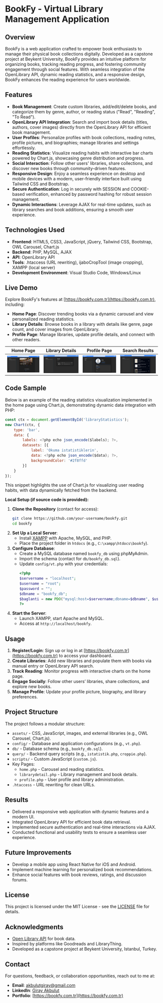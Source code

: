 # BookFy - Virtual Library Management Application

## Overview
BookFy is a web application crafted to empower book enthusiasts to manage their physical book collections digitally. Developed as a capstone project at Beykent University, BookFy provides an intuitive platform for organizing books, tracking reading progress, and fostering community engagement through social features. With seamless integration of the OpenLibrary API, dynamic reading statistics, and a responsive design, BookFy enhances the reading experience for users worldwide.

## Features
- **Book Management**: Create custom libraries, add/edit/delete books, and categorize them by genre, author, or reading status ("Read", "Reading", "To Read").
- **OpenLibrary API Integration**: Search and import book details (titles, authors, cover images) directly from the OpenLibrary API for efficient book management.
- **User Profiles**: Personalize profiles with book collections, reading notes, profile pictures, and biographies; manage libraries and settings effortlessly.
- **Reading Statistics**: Visualize reading habits with interactive bar charts powered by Chart.js, showcasing genre distribution and progress.
- **Social Interaction**: Follow other users' libraries, share collections, and discover new books through community-driven features.
- **Responsive Design**: Enjoy a seamless experience on desktop and mobile devices with a modern, user-friendly interface built using Tailwind CSS and Bootstrap.
- **Secure Authentication**: Log in securely with SESSION and COOKIE-based verification, enhanced by password hashing for robust session management.
- **Dynamic Interactions**: Leverage AJAX for real-time updates, such as library searches and book additions, ensuring a smooth user experience.

## Technologies Used
- **Frontend**: HTML5, CSS3, JavaScript, jQuery, Tailwind CSS, Bootstrap, OWL Carousel, Chart.js
- **Backend**: PHP, MySQL, AJAX
- **API**: OpenLibrary API
- **Tools**: .htaccess (URL rewriting), ijaboCropTool (image cropping), XAMPP (local server)
- **Development Environment**: Visual Studio Code, Windows/Linux

## Live Demo
Explore BookFy's features at [https://bookfy.com.tr](https://bookfy.com.tr), including:
- **Home Page**: Discover trending books via a dynamic carousel and view personalized reading statistics.
- **Library Details**: Browse books in a library with details like genre, page count, and cover images from OpenLibrary.
- **Profile Page**: Manage libraries, update profile details, and connect with other readers.


| Home Page | Library Details | Profile Page | Search Results |
|-----------|-----------------|--------------|----------------|
| ![Home Page](home.png) | ![Library Details](librarydetail.png) | ![Profile Page](profile.png) | ![Search Results](search.png) |


## Code Sample
Below is an example of the reading statistics visualization implemented in the home page using Chart.js, demonstrating dynamic data integration with PHP:

```javascript
const ctx = document.getElementById('libraryStatistics');
new Chart(ctx, {
    type: 'bar',
    data: {
        labels: <?php echo json_encode($labels); ?>,
        datasets: [{
            label: 'Okuma istatistiklerin',
            data: <?php echo json_encode($data); ?>,
            backgroundColor: '#2f8ffd'
        }]
    }
});
```

This snippet highlights the use of Chart.js for visualizing user reading habits, with data dynamically fetched from the backend.


**Local Setup (if source code is provided):**
1. **Clone the Repository** (contact for access):
   ```bash
   git clone https://github.com/your-username/bookfy.git
   cd bookfy
   ```
2. **Set Up a Local Server**:
   - Install [XAMPP](https://www.apachefriends.org/) with Apache, MySQL, and PHP.
   - Place the project folder in `htdocs` (e.g., `C:\xampp\htdocs\bookfy`).
3. **Configure Database**:
   - Create a MySQL database named `bookfy_db` using phpMyAdmin.
   - Import the schema (contact for `db/bookfy_db.sql`).
   - Update `config/vt.php` with your credentials:
     ```php
     <?php
     $servername = "localhost";
     $username = "root";
     $password = "";
     $dbname = "bookfy_db";
     $baglanti = new PDO("mysql:host=$servername;dbname=$dbname", $username, $password);
     ?>
     ```
4. **Start the Server**:
   - Launch XAMPP, start Apache and MySQL.
   - Access at `http://localhost/bookfy`.

## Usage
1. **Register/Login**: Sign up or log in at [https://bookfy.com.tr](https://bookfy.com.tr) to access your dashboard.
2. **Create Libraries**: Add new libraries and populate them with books via manual entry or OpenLibrary API search.
3. **Track Reading**: Monitor progress with interactive charts on the home page.
4. **Engage Socially**: Follow other users’ libraries, share collections, and explore new books.
5. **Manage Profile**: Update your profile picture, biography, and library preferences.

## Project Structure
The project follows a modular structure:
- `assets/` - CSS, JavaScript, images, and external libraries (e.g., OWL Carousel, Chart.js).
- `config/` - Database and application configurations (e.g., `vt.php`).
- `db/` - Database schema (e.g., `bookfy_db.sql`).
- `query/` - Backend query scripts (e.g., `istatistik.php`, `croppie.php`).
- `scripts/` - Custom JavaScript (`custom.js`).
- Key Pages:
  - `home.php` - Carousel and reading statistics.
  - `librarydetail.php` - Library management and book details.
  - `profile.php` - User profile and library administration.
- `.htaccess` - URL rewriting for clean URLs.


## Results
- Delivered a responsive web application with dynamic features and a modern UI.
- Integrated OpenLibrary API for efficient book data retrieval.
- Implemented secure authentication and real-time interactions via AJAX.
- Conducted functional and usability tests to ensure a seamless user experience.

## Future Improvements
- Develop a mobile app using React Native for iOS and Android.
- Implement machine learning for personalized book recommendations.
- Enhance social features with book reviews, ratings, and discussion forums.

## License
This project is licensed under the MIT License - see the [LICENSE](LICENSE) file for details.

## Acknowledgments
- [Open Library API](https://openlibrary.org/developers) for book data.
- Inspired by platforms like Goodreads and LibraryThing.
- Developed as a capstone project at Beykent University, Istanbul, Turkey.

## Contact
For questions, feedback, or collaboration opportunities, reach out to me at:
- **Email**: akbulutgiray@gmail.com
- **LinkedIn**: [Giray Akbulut]([https://www.linkedin.com/in/giray-akbulut](https://www.linkedin.com/in/giray-akbulut-33a695219/))
- **Portfolio**: [https://bookfy.com.tr](https://bookfy.com.tr)
